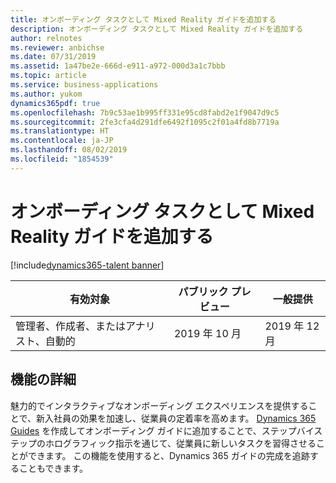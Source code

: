 ```yaml
---
title: オンボーディング タスクとして Mixed Reality ガイドを追加する
description: オンボーディング タスクとして Mixed Reality ガイドを追加する
author: relnotes
ms.reviewer: anbichse
ms.date: 07/31/2019
ms.assetid: 1a47be2e-666d-e911-a972-000d3a1c7bbb
ms.topic: article
ms.service: business-applications
ms.author: yukom
dynamics365pdf: true
ms.openlocfilehash: 7b9c53ae1b995ff331e95cd8fabd2e1f9047d9c5
ms.sourcegitcommit: 2fe3cfa4d291dfe6492f1095c2f01a4fd8b7719a
ms.translationtype: HT
ms.contentlocale: ja-JP
ms.lasthandoff: 08/02/2019
ms.locfileid: "1854539"
---
```

# <a name="add-a-mixed-reality-guide-as-an-onboarding-task"></a>オンボーディング タスクとして Mixed Reality ガイドを追加する
[!include[dynamics365-talent banner](../includes/dynamics365-talent.md)]

| 有効対象    |  パブリック プレビュー | 一般提供 | 
| ---------- | ---------- |---------- |
|管理者、作成者、またはアナリスト、自動的|2019 年 10 月| 2019 年 12 月|






## <a name="feature-details"></a>機能の詳細
<!--feature detail start -->
魅力的でインタラクティブなオンボーディング エクスペリエンスを提供することで、新入社員の効果を加速し、従業員の定着率を高めます。 [Dynamics 365 Guides](https://mspoweruser.com/microsoft-unveils-dynamics-365-guides-a-new-mixed-reality-app-that-can-help-employees-learn-new-tasks) を作成してオンボーディング ガイドに追加することで、ステップバイステップのホログラフィック指示を通じて、従業員に新しいタスクを習得させることができます。 この機能を使用すると、Dynamics 365 ガイドの完成を追跡することもできます。
<!--feature detail end -->











